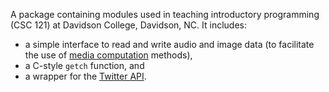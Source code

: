 
A package containing modules used in teaching introductory programming (CSC 121) at Davidson College, Davidson, NC. It includes:
* a simple interface to read and write audio and image data (to facilitate the use of [media computation](http://coweb.cc.gatech.edu/mediaComp-teach) methods),
* a C-style `getch` function, and
* a wrapper for the [Twitter API](https://developer.twitter.com/en/docs.html).

